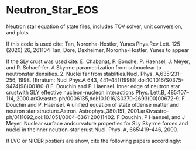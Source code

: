 # Neutron_Star_EOS
Neutron star equation of state files, includes TOV solver, unit conversion, and plots

If this code is used cite:
Tan, Noronha-Hostler, Yunes Phys.Rev.Lett. 125 (2020) 26, 261104 
Tan, Dore, Dexheimer, Noronha-Hostler, Yunes to appear

If the SLy crust was used cite:
E. Chabanat, P. Bonche, P. Haensel, J. Meyer, and R. Schaef-fer.   A  Skyrme  parametrization  from  subnuclear  to  neutronstar  densities.  2.  Nuclei  far  from  stablities.Nucl.  Phys.  A,635:231–256,  1998.   [Erratum:  Nucl.Phys.A  643,  441–441(1998)].doi:10.1016/S0375-9474(98)00180-8
F. Douchin and P. Haensel.   Inner edge of neutron star crustwith SLY effective nucleon-nucleon interactions.Phys. Lett.B,  485:107–114,  2000.arXiv:astro-ph/0006135,doi:10.1016/S0370-2693(00)00672-9.
F.  Douchin  and  P.  Haensel.   A  unified  equation  of  state  ofdense matter and neutron star structure.Astron. Astrophys.,380:151, 2001.arXiv:astro-ph/0111092,doi:10.1051/0004-6361:20011402.
F  Douchin,  P  Haensel,  and  J  Meyer.    Nuclear  surface  andcurvature properties for SLy Skyrme forces and nuclei in theinner neutron-star crust.Nucl. Phys. A, 665:419–446, 2000.

If LVC or NICER postiers are show, cite the following papers accordingly:




